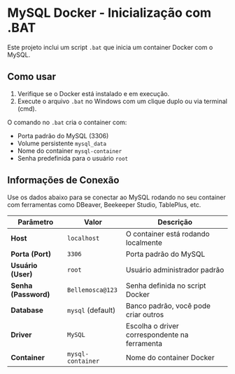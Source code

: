 # MySQL Docker - Inicialização com .BAT

Este projeto inclui um script `.bat` que inicia um container Docker com o MySQL.

## Como usar

1. Verifique se o Docker está instalado e em execução.
2. Execute o arquivo `.bat` no Windows com um clique duplo ou via terminal (cmd).

O comando no `.bat` cria o container com:

- Porta padrão do MySQL (3306)
- Volume persistente `mysql_data`
- Nome do container `mysql-container`
- Senha predefinida para o usuário `root`

## Informações de Conexão

Use os dados abaixo para se conectar ao MySQL rodando no seu container com ferramentas como DBeaver, Beekeeper Studio, TablePlus, etc.

| Parâmetro             | Valor               | Descrição                                              |
|----------------------|---------------------|--------------------------------------------------------|
| **Host**             | `localhost`         | O container está rodando localmente                    |
| **Porta (Port)**     | `3306`              | Porta padrão do MySQL                                  |
| **Usuário (User)**   | `root`              | Usuário administrador padrão                           |
| **Senha (Password)** | `Bellemosca@123`    | Senha definida no script Docker                        |
| **Database**         | `mysql` (default)   | Banco padrão, você pode criar outros                   |
| **Driver**           | `MySQL`             | Escolha o driver correspondente na ferramenta          |
| **Container**        | `mysql-container`   | Nome do container Docker                               |
